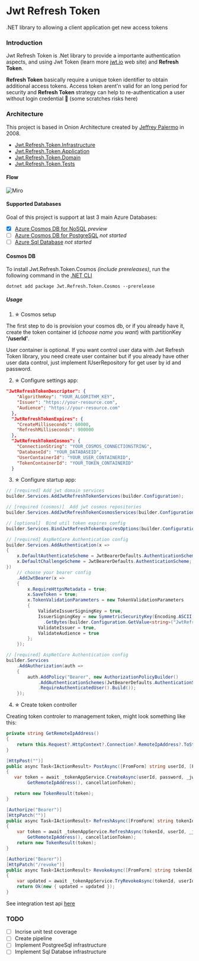 # Jwt Refresh Token
.NET library to allowing a client application get new access tokens

### Introduction

Jwt Refresh Token is .Net library to provide a importante authentication aspects, and using Jwt Token (learn more [jwt.io](https://jwt.io) web site) 
and **Refresh Token**.

**Refresh Token** basically require a unique token identifier to obtain additional access tokens. Access token arent'n valid for an long period for security 
and **Refresh Token** strategy can help to re-authentication a user without login credential 🤔 (some scratches risks here)

### Architecture
This project is based in Onion Architecture created by [Jeffrey Palermo](https://jeffreypalermo.com/2008/07/the-onion-architecture-part-1/) in 2008.

* [Jwt.Refresh.Token.Infrastructure]()
* [Jwt.Refresh.Token.Application]()
* [Jwt.Refresh.Token.Domain]()
* [Jwt.Refresh.Token.Tests]()

#### Flow
![Miro](https://i.imgur.com/f8y4CGR.jpg)

#### Supported Databases
Goal of this project is support at last 3 main Azure Databases:
- [x] [Azure Cosmos DB for NoSQL](https://learn.microsoft.com/en-gb/azure/cosmos-db/nosql/quickstart-dotnet?tabs=azure-portal%2Cwindows%2Cpasswordless%2Csign-in-azure-cli) *preview*
- [ ] [Azure Cosmos DB for PostgreSQL](https://learn.microsoft.com/en-gb/azure/cosmos-db/postgresql/introduction) *not started*
- [ ] [Azure Sql Database](https://azure.microsoft.com/en-us/products/azure-sql/database/?&ef_id=CjwKCAjwiOCgBhAgEiwAjv5whFE2R0wjiJxJRIQlHjt35KZpzb_JowGvDnAvkdSRvg5VbBaeMBlmZhoCkP0QAvD_BwE:G:s&OCID=AIDcmmzmnb0182_SEM_CjwKCAjwiOCgBhAgEiwAjv5whFE2R0wjiJxJRIQlHjt35KZpzb_JowGvDnAvkdSRvg5VbBaeMBlmZhoCkP0QAvD_BwE:G:s&gclid=CjwKCAjwiOCgBhAgEiwAjv5whFE2R0wjiJxJRIQlHjt35KZpzb_JowGvDnAvkdSRvg5VbBaeMBlmZhoCkP0QAvD_BwE) *not started*

#### Cosmos DB
To install Jwt.Refresh.Token.Cosmos *(include prereleases)*, run the following command in the [.NET CLI](https://learn.microsoft.com/en-us/dotnet/core/tools/)
```
dotnet add package Jwt.Refresh.Token.Cosmos --prerelease
```
##### Usage

1. ✯ Cosmos setup

The first step to do is provision your cosmos db, or if you already have it, create the token container id (*choose name you want*) with partitionKey **'/userId'**.

User container is optional. If you want control user data with Jwt Refresh Token library, you need create user container but if you already have other
user data control, just implement IUserRepository for get user by id and password.

2. ✯ Configure settings app:
```json
"JwtRefreshTokenDescriptor": {
    "AlgorithmKey": "YOUR_ALGORITHM_KEY",
    "Issuer": "https://your-resource.com",
    "Audience": "https://your-resource.com"
  },
  "JwtRefreshTokenExpires": {
    "CreateMilliseconds": 60000,
    "RefreshMilliseconds": 900000
  },
  "JwtRefreshTokenCosmos": {
    "ConnectionString": "YOUR_COSMOS_CONNECTIONSTRING",
    "DatabaseId": "YOUR_DATABASEID",
    "UserContainerId": "YOUR_USER_CONTAINERID",
    "TokenContainerId": "YOUR_TOKEN_CONTAINERID"
  }
```

3. ✯ Configure startup app:
```csharp
// [required] Add jwt domain services
builder.Services.AddJwtRefreshTokenServices(builder.Configuration);

// [required (cosmos)]  Add jwt cosmos repositories
builder.Services.AddJwtRefreshTokenCosmosServices(builder.Configuration);

// [optional]  Bind util token expires config
builder.Services.BindJwtRefreshTokenExpiresOptions(builder.Configuration);

// [required] AspNetCore Authentication config
builder.Services.AddAuthentication(x =>
{
    x.DefaultAuthenticateScheme = JwtBearerDefaults.AuthenticationScheme;
    x.DefaultChallengeScheme = JwtBearerDefaults.AuthenticationScheme;
})
    // choose your bearer config 
    .AddJwtBearer(x =>
    {
        x.RequireHttpsMetadata = true;
        x.SaveToken = true;
        x.TokenValidationParameters = new TokenValidationParameters
        {
            ValidateIssuerSigningKey = true,
            IssuerSigningKey = new SymmetricSecurityKey(Encoding.ASCII
              .GetBytes(builder.Configuration.GetValue<string>("JwtRefreshTokenDescriptor:AlgorithmKey"))),
            ValidateIssuer = true,
            ValidateAudience = true
        };
    });

// [required] AspNetCore Authentication config
builder.Services
    .AddAuthorization(auth =>
    {
        auth.AddPolicy("Bearer", new AuthorizationPolicyBuilder()
            .AddAuthenticationSchemes(JwtBearerDefaults.AuthenticationScheme)
            .RequireAuthenticatedUser().Build());
    });
```

4. ✯ Create token controller

Creating token controler to management token, might look something like this:

```csharp
private string GetRemoteIpAddress()
{
    return this.Request?.HttpContext?.Connection?.RemoteIpAddress?.ToString();
}

[HttpPost("")]
public async Task<IActionResult> PostAsync([FromForm] string userId, [FromForm] string password, CancellationToken cancellationToken)
{
   var token = await _tokenAppService.CreateAsync(userId, password, _jwtRefreshTokenExpiresOptions.Value.CreateMilliseconds,
        GetRemoteIpAddress(), cancellationToken);

   return new TokenResult(token);
}

[Authorize("Bearer")]
[HttpPatch("")]
public async Task<IActionResult> RefreshAsync([FromForm] string tokenId, [FromForm] string userId, CancellationToken cancellationToken)
{
    var token = await _tokenAppService.RefreshAsync(tokenId, userId, _jwtRefreshTokenExpiresOptions.Value.RefreshMilliseconds,
        GetRemoteIpAddress(), cancellationToken);
    return new TokenResult(token);
}

[Authorize("Bearer")]
[HttpPatch("/revoke")]
public async Task<IActionResult> RevokeAsync([FromForm] string tokenId, [FromForm] string userId, CancellationToken cancellationToken)
{
    var updated = await _tokenAppService.TryRevokeAsync(tokenId, userId, GetRemoteIpAddress(), cancellationToken);
    return Ok(new { updated = updated });
}
```

See integration test api [here](https://github.com/brunobrandes/jwt-refresh-token/tree/main/src/Tests/Jwt.Refresh.Token.Tests.Integrations.Api)

### TODO

- [ ] Incrise unit test coverage
- [ ] Create pipeline
- [ ] Implement PostgreeSql infrastructure
- [ ] Implement Sql Databse infrastructure
